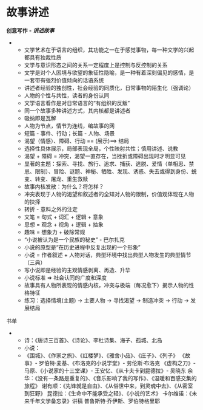 # 故事讲述

**创意写作** **-** ***讲述故事***

- - 文学艺术在于语言的组织，其功能之一在于感觉事物，每一种文学的兴起都具有独裁性质
  - 文学与意识形态之间的关系一定程度上是控制与反控制的关系
  - 文学是对个人困境与欲望的象征性隐喻，是一种有着深刻偏见的感情，是一套带有强烈价值倾向的话语系统
  - 讲述者经验的独创性，社会经验的同质化，日常事物的陌生化（强调论）
  - 人物的个性与共性，读者的身份认同
  - 文学语言看作是对日常语言的“有组织的反叛”
  - 同一个故事多种讲述方式，其内核都是讲述者
  - 吸纳即是瓦解
  - 人物为节点，情节为连线，编故事的网
  - 短篇 - 事件、行动；长篇 - 人物、场景
  - 渴望（情感）、障碍、行动  == (展示)==>  结局
  - 选择性具体展示，局部表现全局，个性映射共性；慎用讲述、说教
  - 渴望 + 障碍 = 冲突，渴望一直存在，当挫折或障碍出现时才明显可见
  - 显著的主题：探索、寻找、旅行、追求、捕获、逃脱、爱情（单相思、禁忌、限制）、冒险、谜题、神秘、牺牲、发现、诱惑、失去或得到身份、蜕变、转变、屠龙、重生救赎
  - 故事内核发散：为什么？将怎样？
  - 冲突表现于人物的渴望和叙述者的全知对人物的限制，价值观体现在人物的抉择
  - 转折 - 意料之外的注定
  - 文笔 = 句式 + 词汇 + 逻辑 + 意象
  - 思想 = 观念 + 视角 + 逻辑 + 抽象
  - 趣味 = 想象力 + 破除常规
  - “小说被认为是一个民族的秘史” - 巴尔扎克
  - 小说的原型是“在历史进程中反复出现的一个形象”
  - 小说 = 作者叙述 + 人物对话，典型环境中找出典型人物发生的典型情节（三典）
  - 写小说即是经验的主观情感剥离、再造、升华
  - 小说标准 => 社会认同的广度和深度
  - 故事具有人物所表现的情感内核，冲突与极端（每况愈下）揭示人物的性格特征
  - 练习：选择情境(主题) -> 主要人物 -> 寻找渴望 -> 制造冲突 -> 行动 -> 发展结局

书单

- - 诗：《唐诗三百首》、《诗论》、李杜诗集、海子、孤城、北岛
  - 小说：
  - 《围城》、《作家之旅》、《红楼梦》、《雅舍小品》、《庄子》、《列子》
    《故事》- 罗伯特·麦基、《布洛克的小说学堂》- 劳伦斯·布洛克
    《虚构之刀》- 马原、《小说家的十三堂课》- 王安忆、《从卡夫卡到昆德拉》- 吴晓东
     	余华：《没有一条路是重复的》、《音乐影响了我的写作》、《温暖和百感交集的旅程》
     	谢有顺：《先锋就是自由》、《从俗世中来，到灵魂中去》、《从密室到狂野》
     	昆德拉：《生命中不能承受之轻》、《小说的艺术》
     	卡尔维诺：《未来千年文学备忘录》讲稿
     	普鲁斯特·乔伊斯、罗伯特格里耶